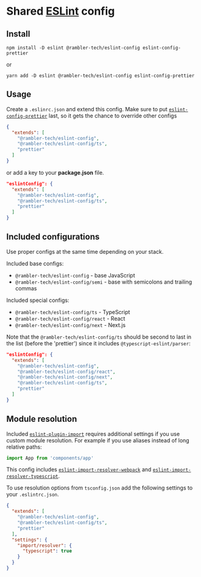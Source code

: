 # Shared [ESLint](https://eslint.org) config

## Install

```
npm install -D eslint @rambler-tech/eslint-config eslint-config-prettier
```

or

```
yarn add -D eslint @rambler-tech/eslint-config eslint-config-prettier
```

## Usage

Create a `.eslinrc.json` and extend this config. Make sure to put [`eslint-config-prettier`](https://github.com/prettier/eslint-config-prettier) last, so it gets the chance to override other configs

```json
{
  "extends": [
    "@rambler-tech/eslint-config",
    "@rambler-tech/eslint-config/ts",
    "prettier"
  ]
}
```

or add a key to your **package.json** file.

```json
"eslintConfig": {
  "extends": [
    "@rambler-tech/eslint-config",
    "@rambler-tech/eslint-config/ts",
    "prettier"
  ]
}
```

## Included configurations

Use proper configs at the same time depending on your stack.

Included base configs:

- `@rambler-tech/eslint-config` - base JavaScript
- `@rambler-tech/eslint-config/semi` - base with semicolons and trailing commas

Included special configs:

- `@rambler-tech/eslint-config/ts` - TypeScript
- `@rambler-tech/eslint-config/react` - React
- `@rambler-tech/eslint-config/next` - Next.js

Note that the `@rambler-tech/eslint-config/ts` should be second to last in the list (before the 'prettier') since it includes `@typescript-eslint/parser`:

```json
"eslintConfig": {
  "extends": [
    "@rambler-tech/eslint-config",
    "@rambler-tech/eslint-config/react",
    "@rambler-tech/eslint-config/next",
    "@rambler-tech/eslint-config/ts",
    "prettier"
  ]
}
```

## Module resolution

Included [`eslint-plugin-import`](https://github.com/import-js/eslint-plugin-import) requires additional settings if you use custom module resolution. For example if you use aliases instead of long relative paths:

```ts
import App from 'components/app'
```

This config includes [`eslint-import-resolver-webpack`](https://www.npmjs.com/package/eslint-import-resolver-webpack) and [`eslint-import-resolver-typescript`](https://www.npmjs.com/package/eslint-import-resolver-typescript).

To use resolution options from `tsconfig.json` add the following settings to your `.eslintrc.json`.

```json
{
  "extends": [
    "@rambler-tech/eslint-config",
    "@rambler-tech/eslint-config/ts",
    "prettier"
  ],
  "settings": {
    "import/resolver": {
      "typescript": true
    }
  }
}
```
